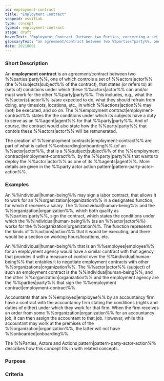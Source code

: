 ```yaml
---
id: employment-contract
title: "Employment Contract"
scopeid: essifLab
type: concept
typeid: employment-contract
stage: draft
hoverText: "Employment Contract (between two Parties, concerning a set of Actors): an agreement/contract between these Parties that states (or refers to) all (sets of) conditions under which the Actors (the Subjects of the contract), that are controlled by one Party, can and/or must work for the other Party."
glossaryText: "an agreement/contract between two %%parties^party%%, one of which controls a set of %%actors^actor%% (the %%subjects^subject%% of the contract), that states (or refers to) all (sets of) conditions under which these %%actors^actor%% can and/or must work for the other %%party^party%%."
date: 20210601
---
```


### Short Description

An **employment contract** is an agreement/contract between two %%parties|party%%, one of which controls a set of %%actors|actor%% (the %%subjects|subject%% of the contract), that states (or refers to) all (sets of) conditions under which these %%actors|actor%% can and/or must work for the other %%party|party%%. This includes, e.g., what the %%actor(s)|actor%% is/are expected to do, what they should refrain from doing, any timeslots, locations, etc., in which %%actions|action%% may (not) be executed, and so on. The %%employment contract|employment-contract%% states the the conditions under which its subjects have a duty to serve as an %%agent|agent%% for that %%party|party%%. And of course, the contract would also state how the %%party|party%% that contols these %%actors|actor%% will be remunerated.

The creation of %%employment contracts|employment-contract%% are part of what is called %%onboarding|onboarding%% (of an %%actor|actor%%, that is a %%subject|subject%% of the %%employment contract|employment-contract%%, by the %%party|party%% that wants to deploy the %%actor|actor%% as one of its %%agents|agent%%. More details are given in the %%party actor action pattern|pattern-party-actor-action%%.

### Examples

An %%individual|human-being%% may sign a labor contract, that allows it to work for an %%organization|organization%% in a designated function, for which it receives a salary. The %%individual|human-being%% and the %%organization|organization%%, which both qualify as %%parties|party%%, sign the contract, which states the conditions under which the %%individual|human-being%% (as an %%actor|actor%%) works for the %%organization|organization%%. The function represents the kinds of %%actions|action%% that it would be executing, and there would be a section on working hours/locations, etc.

An %%individual|human-being%% that is an %%employee|employee%% for an employment agency would have a similar contract with that agency that provides it with a measure of control over the %%individual|human-being%% that entables it to negotiate employment contracts with other %%organizations|organization%%. The %%actor|actor%% (subject) of such an employment contract is the %%individual|human-being%%, and the other %%organization|organization%% and the employment agency are the %%parties|party%% that sign the %%employment contract|employment-contract%%.

Accountants that are %%employed|employee%% by an accountancy firm have a contract with the accountancy firm stating the conditions (rights and duties of either) under which they work for that firm. When the firm receives an order from some %%organization|organization%% for an accountancy job, it can then assign the accountant to that job. However, while this accountant may work at the premises of the %%organization|organization%%, the latter will not have %%onboarded|onboarding%%


The %%Parties, Actors and Actions pattern|pattern-party-actor-action%% describes how this concept fits in with related concepts.

### Purpose

### Criteria
